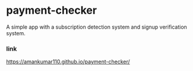 # payment-checker
A simple app with a subscription detection system and signup verification system.
### link
https://amankumar110.github.io/payment-checker/
